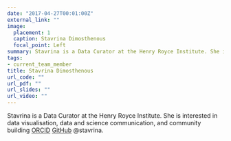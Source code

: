 ```yaml
---
date: "2017-04-27T00:01:00Z"
external_link: ""
image:
  placement: 1
  caption: Stavrina Dimosthenous
  focal_point: Left
summary: Stavrina is a Data Curator at the Henry Royce Institute. She is interested in data visualisation, data and science communication, and community building [ORCID](https://orcid.org/0000-0002-6199-5094) [GitHub](https://github.com/stavrina") @stavrina 
tags:
- current_team_member
title: Stavrina Dimosthenous
url_code: ""
url_pdf: ""
url_slides: ""
url_video: ""
---
```


Stavrina is a Data Curator at the Henry Royce Institute. She is interested in data visualisation, data and science communication, and community building [ORCID](https://orcid.org/0000-0002-6199-5094) [GitHub](https://github.com/stavrina") @stavrina.

